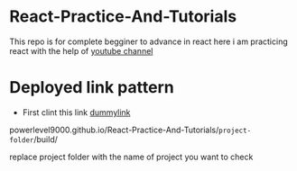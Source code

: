 # React-Practice-And-Tutorials
This repo is for complete begginer to advance in react here i am practicing react with the help of <a href="https://www.youtube.com/playlist?list=PLC3y8-rFHvwgg3vaYJgHGnModB54rxOk3">youtube channel</a>

# Deployed link pattern

- First clint this link <a href="https://powerlevel9000.github.io/React-Practice-And-Tutorials/project-folder/build/">dummylink</a>

powerlevel9000.github.io/React-Practice-And-Tutorials/`project-folder`/build/

replace project folder with the name of project you want to check
